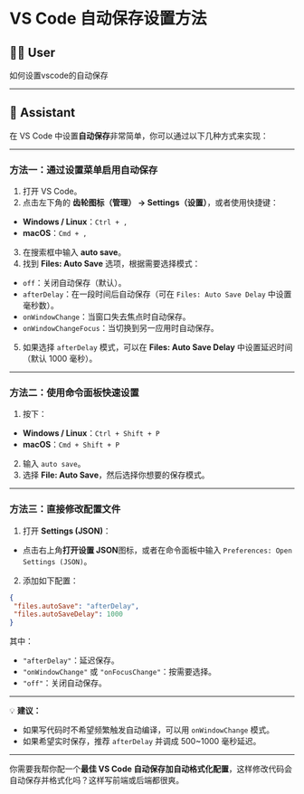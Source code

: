 # VS Code 自动保存设置方法

## 🧑‍💻 User

如何设置vscode的自动保存

---
## 🤖 Assistant

在 VS Code 中设置**自动保存**非常简单，你可以通过以下几种方式来实现：

---

### **方法一：通过设置菜单启用自动保存**
1. 打开 VS Code。
2. 点击左下角的 **齿轮图标（管理） → Settings（设置）**，或者使用快捷键：
 - **Windows / Linux**：`Ctrl + ,`
 - **macOS**：`Cmd + ,`
3. 在搜索框中输入 **auto save**。
4. 找到 **Files: Auto Save** 选项，根据需要选择模式：
 - `off`：关闭自动保存（默认）。
 - `afterDelay`：在一段时间后自动保存（可在 `Files: Auto Save Delay` 中设置毫秒数）。
 - `onWindowChange`：当窗口失去焦点时自动保存。
 - `onWindowChangeFocus`：当切换到另一应用时自动保存。
5. 如果选择 `afterDelay` 模式，可以在 **Files: Auto Save Delay** 中设置延迟时间（默认 1000 毫秒）。

---

### **方法二：使用命令面板快速设置**
1. 按下：
 - **Windows / Linux**：`Ctrl + Shift + P`
 - **macOS**：`Cmd + Shift + P`
2. 输入 `auto save`。
3. 选择 **File: Auto Save**，然后选择你想要的保存模式。

---

### **方法三：直接修改配置文件**
1. 打开 **Settings (JSON)**：
 - 点击右上角**打开设置 JSON**图标，或者在命令面板中输入 `Preferences: Open Settings (JSON)`。
2. 添加如下配置：
```json
{
 "files.autoSave": "afterDelay",
 "files.autoSaveDelay": 1000
}
```
其中：
 - `"afterDelay"`：延迟保存。
 - `"onWindowChange"` 或 `"onFocusChange"`：按需要选择。
 - `"off"`：关闭自动保存。

---

💡 **建议：**
- 如果写代码时不希望频繁触发自动编译，可以用 `onWindowChange` 模式。
- 如果希望实时保存，推荐 `afterDelay` 并调成 500~1000 毫秒延迟。

---

你需要我帮你配一个**最佳 VS Code 自动保存加自动格式化配置**，这样修改代码会自动保存并格式化吗？这样写前端或后端都很爽。
